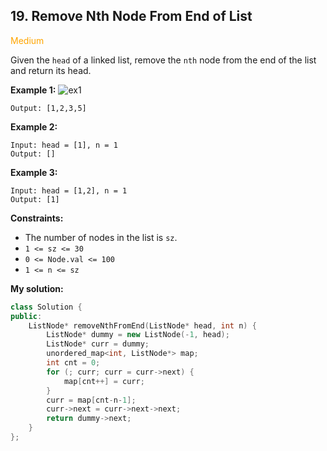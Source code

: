 ## 19. Remove Nth Node From End of List
<span style="color:orange">Medium</span>

Given the `head` of a linked list, remove the `nth` node from the end of the list and return its head.

**Example 1:**
![ex1](https://assets.leetcode.com/uploads/2020/10/03/remove_ex1.jpg)
```Input: head = [1,2,3,4,5], n = 2
Output: [1,2,3,5]
```
**Example 2:**
```
Input: head = [1], n = 1
Output: []
```
**Example 3:**
```
Input: head = [1,2], n = 1
Output: [1]
```
 
**Constraints:**

+ The number of nodes in the list is `sz`.
+ `1 <= sz <= 30`
+ `0 <= Node.val <= 100`
+ `1 <= n <= sz`
 
**My solution:**
```cpp
class Solution {
public:
    ListNode* removeNthFromEnd(ListNode* head, int n) {
        ListNode* dummy = new ListNode(-1, head);
        ListNode* curr = dummy;
        unordered_map<int, ListNode*> map;
        int cnt = 0;
        for (; curr; curr = curr->next) {
            map[cnt++] = curr;
        }
        curr = map[cnt-n-1];
        curr->next = curr->next->next;
        return dummy->next;
    }
};
```